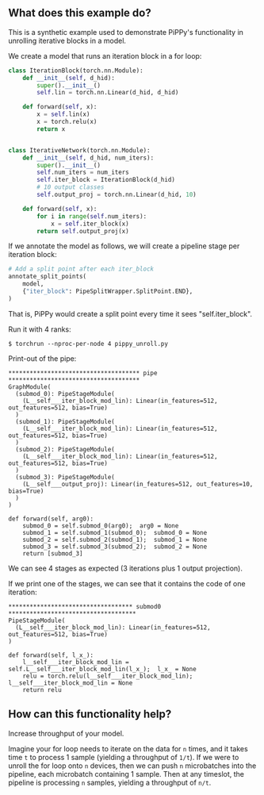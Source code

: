 ## What does this example do?

This is a synthetic example used to demonstrate PiPPy's functionality in unrolling iterative blocks in a model.

We create a model that runs an iteration block in a for loop:
```python
class IterationBlock(torch.nn.Module):
    def __init__(self, d_hid):
        super().__init__()
        self.lin = torch.nn.Linear(d_hid, d_hid)

    def forward(self, x):
        x = self.lin(x)
        x = torch.relu(x)
        return x


class IterativeNetwork(torch.nn.Module):
    def __init__(self, d_hid, num_iters):
        super().__init__()
        self.num_iters = num_iters
        self.iter_block = IterationBlock(d_hid)
        # 10 output classes
        self.output_proj = torch.nn.Linear(d_hid, 10)

    def forward(self, x):
        for i in range(self.num_iters):
            x = self.iter_block(x)
        return self.output_proj(x)
```

If we annotate the model as follows, we will create a pipeline stage per
iteration block:

```python
# Add a split point after each iter_block
annotate_split_points(
    model,
    {"iter_block": PipeSplitWrapper.SplitPoint.END},
)
```

That is, PiPPy would create a split point every time it sees "self.iter_block".

Run it with 4 ranks:
```
$ torchrun --nproc-per-node 4 pippy_unroll.py
```

Print-out of the pipe:
```
************************************* pipe *************************************
GraphModule(
  (submod_0): PipeStageModule(
    (L__self___iter_block_mod_lin): Linear(in_features=512, out_features=512, bias=True)
  )
  (submod_1): PipeStageModule(
    (L__self___iter_block_mod_lin): Linear(in_features=512, out_features=512, bias=True)
  )
  (submod_2): PipeStageModule(
    (L__self___iter_block_mod_lin): Linear(in_features=512, out_features=512, bias=True)
  )
  (submod_3): PipeStageModule(
    (L__self___output_proj): Linear(in_features=512, out_features=10, bias=True)
  )
)

def forward(self, arg0):
    submod_0 = self.submod_0(arg0);  arg0 = None
    submod_1 = self.submod_1(submod_0);  submod_0 = None
    submod_2 = self.submod_2(submod_1);  submod_1 = None
    submod_3 = self.submod_3(submod_2);  submod_2 = None
    return [submod_3]
```
We can see 4 stages as expected (3 iterations plus 1 output projection).

If we print one of the stages, we can see that it contains the code of one iteration:
```
*********************************** submod0 ************************************
PipeStageModule(
  (L__self___iter_block_mod_lin): Linear(in_features=512, out_features=512, bias=True)
)

def forward(self, l_x_):
    l__self___iter_block_mod_lin = self.L__self___iter_block_mod_lin(l_x_);  l_x_ = None
    relu = torch.relu(l__self___iter_block_mod_lin);  l__self___iter_block_mod_lin = None
    return relu
```

## How can this functionality help?
Increase throughput of your model.

Imagine your for loop needs to iterate on the data for `n` times, and it takes time `t` to process 1 sample (yielding a throughput of `1/t`). If we were to unroll the for loop onto `n` devices, then we can push `n` microbatches into the pipeline, each microbatch containing 1 sample. Then at any timeslot, the pipeline is processing `n` samples, yielding a throughput of `n/t`.
